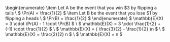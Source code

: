 \begin{enumerate}
\item Let A be the event that you win \$3 by flipping a tails \\
$ \Pr(A) = \frac{1}{2} $
	\item Let B be the event that you lose \$1 by flipping a heads \\
	      $ \Pr(B) = \frac{1}{2} $
\end{enumerate}
$ \mathbb{E}(X) = 3 \cdot \Pr(A) - 1 \cdot \Pr(B) $ \\
$ \mathbb{E}(X) = 3 \cdot \frac{1}{2} + (-1) \cdot \frac{1}{2} $ \\
$ \mathbb{E}(X) = ( \frac{3}{2} - \frac{1}{2} )n $ \\
$ \mathbb{E}(X) = \frac{2}{2} n $ \\
$ \mathbb{E}(X) = n $
